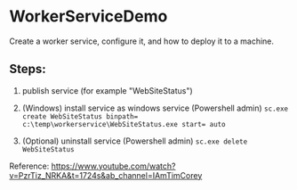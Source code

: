 # WorkerServiceDemo

Create a worker service, configure it, and how to deploy it to a machine.

## Steps:
1. publish service (for example "WebSiteStatus")
2. (Windows) install service as windows service 
   (Powershell admin) `sc.exe create WebSiteStatus binpath= c:\temp\workerservice\WebSiteStatus.exe start= auto`

3. (Optional) uninstall service
   (Powershell admin) `sc.exe delete WebSiteStatus`




Reference: https://www.youtube.com/watch?v=PzrTiz_NRKA&t=1724s&ab_channel=IAmTimCorey
